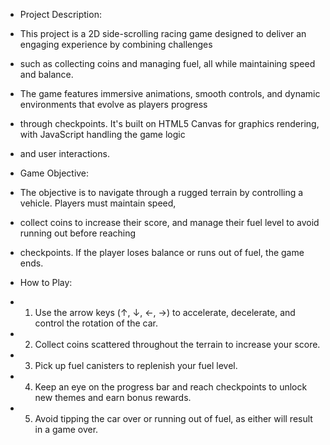 
 * Project Description:
 * This project is a 2D side-scrolling racing game designed to deliver an engaging experience by combining challenges 
 * such as collecting coins and managing fuel, all while maintaining speed and balance. 
 * The game features immersive animations, smooth controls, and dynamic environments that evolve as players progress 
 * through checkpoints. It's built on HTML5 Canvas for graphics rendering, with JavaScript handling the game logic 
 * and user interactions. 

 * Game Objective:
 * The objective is to navigate through a rugged terrain by controlling a vehicle. Players must maintain speed, 
 * collect coins to increase their score, and manage their fuel level to avoid running out before reaching 
 * checkpoints. If the player loses balance or runs out of fuel, the game ends.

 * How to Play:
 * 1. Use the arrow keys (↑, ↓, ←, →) to accelerate, decelerate, and control the rotation of the car.
 * 2. Collect coins scattered throughout the terrain to increase your score.
 * 3. Pick up fuel canisters to replenish your fuel level.
 * 4. Keep an eye on the progress bar and reach checkpoints to unlock new themes and earn bonus rewards.
 * 5. Avoid tipping the car over or running out of fuel, as either will result in a game over.




